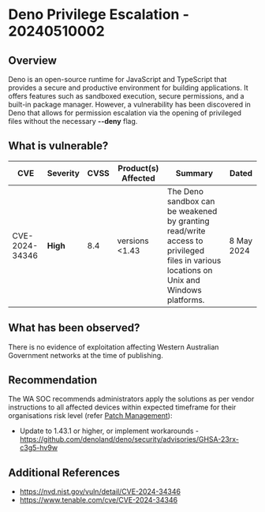 # Deno Privilege Escalation - 20240510002

## Overview

Deno is an open-source runtime for JavaScript and TypeScript that provides a secure and productive environment for building applications. It offers features such as sandboxed execution, secure permissions, and a built-in package manager. However, a vulnerability has been discovered in Deno that allows for permission escalation via the opening of privileged files without the necessary **--deny** flag.

## What is vulnerable?

| CVE            | Severity | CVSS | Product(s) Affected | Summary                                                                                                                                | Dated      |
| -------------- | -------- | ---- | ------------------- | -------------------------------------------------------------------------------------------------------------------------------------- | ---------- |
| CVE-2024-34346 | **High** | 8.4  | versions \<1.43     | The Deno sandbox can be weakened by granting read/write access to privileged files in various locations on Unix and Windows platforms. | 8 May 2024 |

## What has been observed?

There is no evidence of exploitation affecting Western Australian Government networks at the time of publishing.

## Recommendation

The WA SOC recommends administrators apply the solutions as per vendor instructions to all affected devices within expected timeframe for their organisations risk level (refer [Patch Management](../guidelines/patch-management.md)):

- Update to 1.43.1 or higher, or implement workarounds - https://github.com/denoland/deno/security/advisories/GHSA-23rx-c3g5-hv9w

## Additional References

- https://nvd.nist.gov/vuln/detail/CVE-2024-34346
- https://www.tenable.com/cve/CVE-2024-34346
